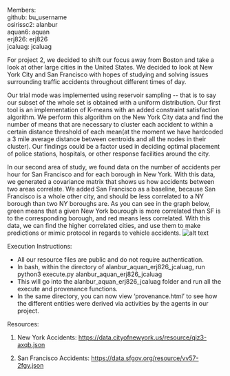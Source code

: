 Members:<br />
github: bu_username<br />
osirissc2: alanbur<br />
aquan6: aquan<br />
erj826: erj826<br />
jcaluag: jcaluag<br />


For project 2, we decided to shift our focus away from Boston and take a look at other large cities in the United States.
We decided to look at New York City and San Francisco with hopes of studying and solving issues surrounding traffic accidents throughout different times of day.

Our trial mode was implemented using reservoir sampling -- that is to say our subset of the whole set is obtained with a uniform distribution. Our first tool is an implementation of K-means with an added constraint satisfaction algorithm.
We perform this algorithm on the New York City data and find the number of means that are necessary to cluster each accident to within a certain distance threshold of each mean(at the moment we have hardcoded a 3 mile average distance between centroids and all the nodes in their cluster).
Our findings could be a factor used in deciding optimal placement of police stations, hospitals, or other response facilities around the city.

In our second area of study, we found data on the number of accidents per hour for San Francisco and for each borough in New York.
With this data, we generated a covariance matrix that shows us how accidents between two areas correlate.
We added San Francisco as a baseline, because San Francisco is a whole other city, and should be less correlated to a NY borough
than two NY boroughs are. As you can see in the graph below, green means that a given New York bourough is more correlated than SF is to the corresponding borough, and red means less correlated.
With this data, we can find the higher correlated cities, and use them to make predictions or mimic protocol in regards to vehicle accidents.
![alt text](https://github.com/aquan6/course-2017-fal-proj/blob/master/alanbur_aquan_erj826_jcaluag/covTable.jpeg)



Execution Instructions:

* All our resource files are public and do not require authentication. 
* In bash, within the directory of alanbur_aquan_erj826_jcaluag, run python3 execute.py alanbur_aquan_erj826_jcaluag 
* This will go into the alanbur_aquan_erj826_jcaluag folder and run all the execute and provenance functions. 
* In the same directory, you can now view ‘provenance.html’ to see how the different entities were derived via activities by the agents in our project.


Resources:

1. New York Accidents: https://data.cityofnewyork.us/resource/qiz3-axqb.json

2. San Francisco Accidents: https://data.sfgov.org/resource/vv57-2fgy.json


